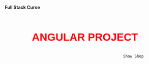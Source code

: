 **Full Stack Curse</br></br></br>** 


 <p style="color:red;font-family:'Helvetica';text-align: center;font-size:25pt"><b>ANGULAR PROJECT</b></p>          
 
  

                                                        Show Shop
                                  
                             